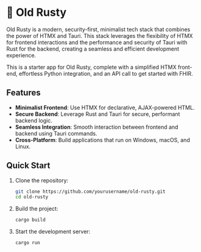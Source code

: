 # 🦀 Old Rusty

Old Rusty is a modern, security-first, minimalist tech stack that combines the power of HTMX and Tauri. This stack leverages the flexibility of HTMX for frontend interactions and the performance and security of Tauri with Rust for the backend, creating a seamless and efficient development experience.

This is a starter app for Old Rusty, complete with a simplified HTMX front-end, effortless Python integration, and an API call to get started with FHIR.

## Features

- **Minimalist Frontend**: Use HTMX for declarative, AJAX-powered HTML.
- **Secure Backend**: Leverage Rust and Tauri for secure, performant backend logic.
- **Seamless Integration**: Smooth interaction between frontend and backend using Tauri commands.
- **Cross-Platform**: Build applications that run on Windows, macOS, and Linux.

## Quick Start

1. Clone the repository:
    ```sh
    git clone https://github.com/yourusername/old-rusty.git
    cd old-rusty
    ```

2. Build the project:
    ```sh
    cargo build
    ```

3. Start the development server:
    ```sh
    cargo run
    ```